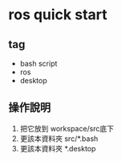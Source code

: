 # ros quick start

## tag
- bash script
- ros
- desktop

## 操作說明
1. 把它放到 workspace/src底下
1. 更該本資料夾 src/*.bash
1. 更該本資料夾 *.desktop